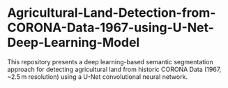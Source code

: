 # Agricultural-Land-Detection-from-CORONA-Data-1967-using-U-Net-Deep-Learning-Model
This repository presents a deep learning-based semantic segmentation approach for detecting agricultural land from historic CORONA Data (1967, ~2.5 m resolution) using a U-Net convolutional neural network.
